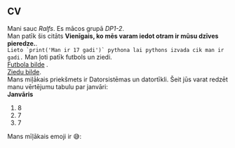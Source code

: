 ## CV
Mani sauc *Ralfs*. Es mācos grupā *DP1-2*.      
Man patīk šis citāts **Vienīgais, ko mēs varam iedot otram ir mūsu dzīves pieredze.**.  
``Lieto `print('Man ir 17 gadi')` pythona lai pythons izvada cik man ir gadi.``
Man ļoti patīk futbols un ziedi.  
[Futbola bilde](https://www.wallpapertip.com/wmimgs/228-2281877_best-soccer-wallpapers.jpg)
.  
[Ziedu bilde](https://encrypted-tbn0.gstatic.com/images?q=tbn:ANd9GcRMr5USQVQkNb7u25TEZKv0BIvQdEu1Fehwhg&usqp=CAU).  
Mans miļākais priekšmets ir Datorsistēmas un datortīkli. Šeit jūs varat redzēt manu vērtējumu tabulu par janvāri:  
 **Janvāris**  
1. 8  
2. 7  
3. 7  

Mans mīļākais emoji ir 😅:

